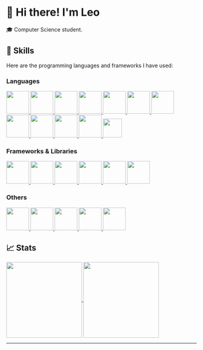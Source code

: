 # 👋 Hi there! I'm Leo

🎓 Computer Science student.
<!--
## ⚡About me

🎓 I am Leo Benítez Labit, a Front End Web Developer (specializing in React Applications) and a Top Rated Freelancer on Upwork. I am also Pursuing my Bachelor in Computer Science & Engineering and will graduate in mid-2022.

👨‍💻 I enjoy contributing to Open Source Projects and have contributed to several Gigantic Organizations including, Material UI, Microsoft, Amazon, Webhint, and countless others. I am really enthusiastic about learning new technology. In 2021, I learned Next.js, Progressive Web App (PWA), GraphQL, Micro-Frontend Architecture and Blockchain development & DApps. I got started with Freelancing and Blogging quite recently and made a name for myself.

🎸 Outside the world of tech too, I enjoy pushing myself to develop new skills. My hobbies range from guitar, break dancing (hip-hop), sketching, and touch typing to some whacky ones like writing with my left hand.

📚 I also love reading books on personal development & financial literacy. My favorite ones are The Compound Effect by Darren Hardy in the genre of personal development and Rich Dad Poor Dad by Robert Kiyosaki in the genre of financial literacy.

✈️ I love traveling too. I have been on solo trips to Bhutan in 2018 and to Hyderabad, India in 2021.

-->
## 🔧 Skills

Here are the programming languages and frameworks I have used:

### Languages
<body>
  <a href= "https://www.python.org/"> 
    <img src="https://github.com/bablubambal/All_logo_and_pictures/blob/main/programming%20languages/python.svg" width="60"> 
  </a> 
  <a href= "https://developer.mozilla.org/es/docs/Web/JavaScript">
    <img src="https://github.com/bablubambal/All_logo_and_pictures/blob/main/programming%20languages/javascript.svg" width="60"> 
  </a>
  <a href= "https://www.java.com/en/">
    <img src="https://github.com/bablubambal/All_logo_and_pictures/blob/main/programming%20languages/java.svg" width="60">
  </a>
  <a href= "https://developer.mozilla.org/es/docs/Web/HTML">
    <img src="https://github.com/bablubambal/All_logo_and_pictures/blob/main/others/html.svg" width="60">
  </a>  
  <a href= "https://developer.mozilla.org/es/docs/Web/CSS">
    <img src="https://github.com/bablubambal/All_logo_and_pictures/blob/main/others/css.svg" width="60">
  </a>
  <a href= "https://www.w3schools.com/c/">
    <img src="https://github.com/bablubambal/All_logo_and_pictures/blob/main/programming%20languages/c.svg" width="60">
  </a>
  <a href= "https://www.w3schools.com/cs/index.php">
    <img src="https://github.com/bablubambal/All_logo_and_pictures/blob/main/programming%20languages/c%23.svg" width="60">
  </a>
  <a href= "https://www.w3schools.com/cpp/">
    <img src="https://github.com/bablubambal/All_logo_and_pictures/blob/main/programming%20languages/c%2B%2B.svg" width="60">
  </a>
  <a href= "https://kotlinlang.org/">
    <img src="https://github.com/bablubambal/All_logo_and_pictures/blob/main/programming%20languages/kotlin.svg" width="60">
  </a>
  <a href= "https://www.typescriptlang.org/">
    <img src="https://github.com/bablubambal/All_logo_and_pictures/blob/main/programming%20languages/typescript.svg" width="60">
  </a>
  <a href= "https://www.erlang.org/">
    <img src="https://icon.icepanel.io/Technology/svg/Erlang.svg" width="60"> 
  </a>
  <a href= "https://www.r-project.org/">
    <img src="https://icon.icepanel.io/Technology/svg/R-.svg" width="50"> 
  </a>



### Frameworks & Libraries
  <a href= "https://jquery.com/">
    <img src="https://icon.icepanel.io/Technology/svg/jQuery.svg" width="60">
  </a>
  <a href= "https://developer.mozilla.org/es/docs/Web/JavaScript">
    <img src="https://github.com/bablubambal/All_logo_and_pictures/blob/main/frameworks/nodejs.svg" width="60">
  </a>
  <a href= "https://developer.mozilla.org/es/docs/Web/JavaScript">
    <img src="https://github.com/bablubambal/All_logo_and_pictures/blob/main/frameworks/vuejs.svg" width="60">
  </a>
  <a href= "https://pandas.pydata.org/">
    <img src="https://icon.icepanel.io/Technology/svg/Pandas.svg" width="60">
  </a>
  <a href= "https://www.qt.io/">
    <img src="https://icon.icepanel.io/Technology/svg/Qt-Framework.svg" width="60">
  </a>
  <a href= "https://pinia.vuejs.org/">
    <img src="https://rubenr.dev/.netlify/images?w=1280&url=%2Fimg%2Fcontent%2Fpinia-vuex-pinia-logo.png" width="60">
  </a>
  
  


### Others
  <a href= "https://www.docker.com/">
    <img src="https://icon.icepanel.io/Technology/svg/Docker.svg" width="60">
  </a>
  <a href= "https://www.postgresql.org/">
    <img src="https://icon.icepanel.io/Technology/svg/PostgresSQL.svg" width="60">
  </a>
  <a href= "https://developer.android.com/studio">
    <img src="https://icon.icepanel.io/Technology/svg/Android-Studio.svg" width="60">
  </a>
  <a href= "https://git-scm.com/">
    <img src="https://github.com/bablubambal/All_logo_and_pictures/blob/main/others/git.svg" width="60">
  </a>
  <a href= "https://www.arduino.cc/">
    <img src="https://icon.icepanel.io/Technology/svg/Arduino.svg" width="60"> 
  </a>

## 📈 Stats
<a href="https://github.com/anuraghazra/github-readme-stats">
  <img height=200 align="center" src="https://github-readme-stats.vercel.app/api?username=leobelab&theme=radical" />
</a>
<a href="https://github.com/anuraghazra/convoychat">
  <img height=200 align="center" src="https://github-readme-stats.vercel.app/api/top-langs?username=leobelab&layout=compact&langs_count=8&card_width=300&theme=radical" />
</a>

---
</body>



<!--
**leobelab/leobelab** is a ✨ _special_ ✨ repository because its `README.md` (this file) appears on your GitHub profile.

Here are some ideas to get you started:

- 🔭 I’m currently working on ...
- 🌱 I’m currently learning ...
- 👯 I’m looking to collaborate on ...
- 🤔 I’m looking for help with ...
- 💬 Ask me about ...
- 📫 How to reach me: ...
- 😄 Pronouns: ...
- ⚡ Fun fact: ...
-->
